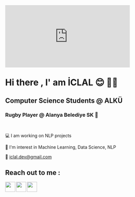 
<div style="width:100%;height:0;padding-bottom:38%;position:left;"><iframe src="https://giphy.com/embed/3ohhwEBrUKal8ebBni" width="400" height="200"  frameBorder="0" class="giphy-embed" ></iframe></div>
<!-- <p><a href="https://giphy.com/gifs/dog-girl-angry-3ohhwEBrUKal8ebBni" ></a> </p> -->

# Hi there , I' am İCLAL :blush: :ok_woman:
## Computer Science Students @ ALKÜ
### Rugby Player @ Alanya Belediye SK :rugby_football:


<br/>

:computer: I am working on NLP projects

:cherry_blossom: I'm interest in Machine Learning, Data Science, NLP 

:email: iclal.dev@gmail.com




## Reach out to me :



[<img height="32" width="32" src="https://unpkg.com/simple-icons@v6/icons/linkedin.svg" align = "left" />][linkedin]
[<img height="32" width="32" src="https://unpkg.com/simple-icons@v6/icons/twitter.svg" align = "left" />][twitter]
[<img height="32" width="32" src="https://unpkg.com/simple-icons@v6/icons/instagram.svg" align = "left" />][instagram]


[linkedin]:https://www.linkedin.com/in/iclalcetin/

[twitter]:https://twitter.com/e_iclal

[instagram]:https://www.instagram.com/iclal.cetin/


<br />
<br />
<br />
